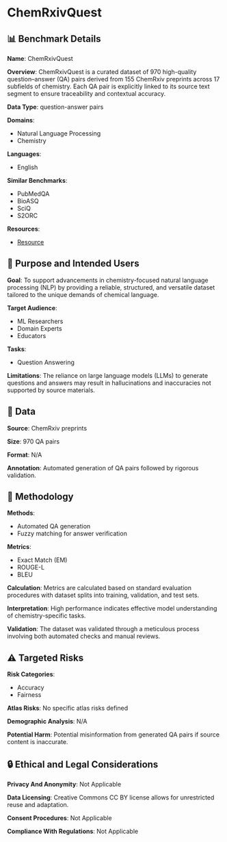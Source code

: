 # ChemRxivQuest

## 📊 Benchmark Details

**Name**: ChemRxivQuest

**Overview**: ChemRxivQuest is a curated dataset of 970 high-quality question–answer (QA) pairs derived from 155 ChemRxiv preprints across 17 subfields of chemistry. Each QA pair is explicitly linked to its source text segment to ensure traceability and contextual accuracy.

**Data Type**: question-answer pairs

**Domains**:
- Natural Language Processing
- Chemistry

**Languages**:
- English

**Similar Benchmarks**:
- PubMedQA
- BioASQ
- SciQ
- S2ORC

**Resources**:
- [Resource](https://chemrxiv.org/)

## 🎯 Purpose and Intended Users

**Goal**: To support advancements in chemistry-focused natural language processing (NLP) by providing a reliable, structured, and versatile dataset tailored to the unique demands of chemical language.

**Target Audience**:
- ML Researchers
- Domain Experts
- Educators

**Tasks**:
- Question Answering

**Limitations**: The reliance on large language models (LLMs) to generate questions and answers may result in hallucinations and inaccuracies not supported by source materials.

## 💾 Data

**Source**: ChemRxiv preprints

**Size**: 970 QA pairs

**Format**: N/A

**Annotation**: Automated generation of QA pairs followed by rigorous validation.

## 🔬 Methodology

**Methods**:
- Automated QA generation
- Fuzzy matching for answer verification

**Metrics**:
- Exact Match (EM)
- ROUGE-L
- BLEU

**Calculation**: Metrics are calculated based on standard evaluation procedures with dataset splits into training, validation, and test sets.

**Interpretation**: High performance indicates effective model understanding of chemistry-specific tasks.

**Validation**: The dataset was validated through a meticulous process involving both automated checks and manual reviews.

## ⚠️ Targeted Risks

**Risk Categories**:
- Accuracy
- Fairness

**Atlas Risks**:
No specific atlas risks defined

**Demographic Analysis**: N/A

**Potential Harm**: Potential misinformation from generated QA pairs if source content is inaccurate.

## 🔒 Ethical and Legal Considerations

**Privacy And Anonymity**: Not Applicable

**Data Licensing**: Creative Commons CC BY license allows for unrestricted reuse and adaptation.

**Consent Procedures**: Not Applicable

**Compliance With Regulations**: Not Applicable
